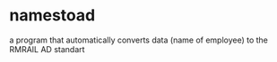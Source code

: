 # namestoad
a program that automatically converts data (name of employee) to the RMRAIL AD standart
